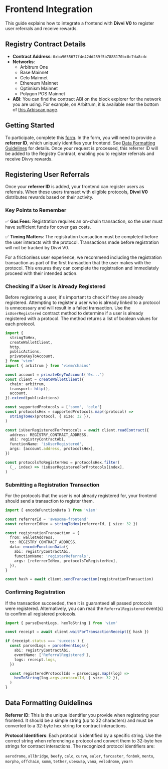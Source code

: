 # Frontend Integration

This guide explains how to integrate a frontend with **Divvi V0** to register user referrals and receive rewards.

## Registry Contract Details

- **Contract Address**: `0xba9655677f4e42dd289f5b7888170bc0c7da8cdc`
- **Networks**:
  - Arbitrum One
  - Base Mainnet
  - Celo Mainnet
  - Ethereum Mainnet
  - Optimism Mainnet
  - Polygon POS Mainnet
- **ABI**: You can find the contract ABI on the block explorer for the network you are using. For example, on Arbitrum, it is available near the bottom of [this Arbiscan page](https://arbiscan.io/address/0xba9655677f4e42dd289f5b7888170bc0c7da8cdc#code).

## Getting Started

To participate, complete this [form](https://docs.google.com/forms/d/e/1FAIpQLScTXExYljGoWsw4-mMHf7nXUxXV6QSrXa5zUMPK2foUwpdwZQ/viewform). In the form, you will need to provide a **referrer ID**, which uniquely identifies your frontend. See [Data Formatting Guidelines](#data-formatting-guidelines) for details. Once your request is processed, this referrer ID will be added to the Registry Contract, enabling you to register referrals and receive Divvy rewards.

## Registering User Referrals

Once your **referrer ID** is added, your frontend can register users as referrals. When these users transact with eligible protocols, **Divvi V0** distributes rewards based on their activity.

### Key Points to Remember

✅ **Gas Fees**: Registration requires an on-chain transaction, so the user must have sufficient funds for cover gas costs.

✅ **Timing Matters**: The registration transaction must be completed before the user interacts with the protocol. Transactions made before registration will not be tracked by Divvi V0.

For a frictionless user experience, we recommend including the registration transaction as part of the first transaction that the user makes with the protocol. This ensures they can complete the registration and immediately proceed with their intended action.

### Checking If a User Is Already Registered

Before registering a user, it's important to check if they are already registered. Attempting to register a user who is already linked to a protocol is unnecessary and will result in a failed transaction. Use the `isUserRegistered` contract method to determine if a user is already registered with a protocol. The method returns a list of boolean values for each protocol.

```typescript
import {
  stringToHex,
  createWalletClient,
  http,
  publicActions,
  privateKeyToAccount,
} from 'viem'
import { arbitrum } from 'viem/chains'

const account = privateKeyToAccount('0x...')
const client = createWalletClient({
  chain: arbitrum,
  transport: http(),
  account,
}).extend(publicActions)

const supportedProtocols = ['somm', 'celo']
const protocolsHex = supportedProtocols.map((protocol) =>
  stringToHex(protocol, { size: 32 }),
)

const isUserRegisteredForProtocols = await client.readContract({
  address: REGISTRY_CONTRACT_ADDRESS,
  abi: registryContractAbi,
  functionName: 'isUserRegistered',
  args: [account.address, protocolsHex],
})

const protocolsToRegisterHex = protocolsHex.filter(
  (_, index) => !isUserRegisteredForProtocols[index],
)
```

### Submitting a Registration Transaction

For the protocols that the user is not already registered for, your frontend should send a transaction to register them.

```typescript
import { encodeFunctionData } from 'viem'

const referrerId = 'awesome-frontend'
const referrerIdHex = stringToHex(referrerId, { size: 32 })

const registrationTransaction = {
  from: walletAddress,
  to: REGISTRY_CONTRACT_ADDRESS,
  data: encodeFunctionData({
    abi: registryContractAbi,
    functionName: 'registerReferrals',
    args: [referrerIdHex, protocolsToRegisterHex],
  }),
}

const hash = await client.sendTransaction(registrationTransaction)
```

### Confirming Registration

If the transaction succeeded, then it is guaranteed all passed protocols were registered. Alternatively, you can read the `ReferralRegistered` event(s) to confirm all registered protocols.

```typescript
import { parseEventLogs, hexToString } from 'viem'

const receipt = await client.waitForTransactionReceipt({ hash })

if (receipt.status === 'success') {
  const parsedLogs = parseEventLogs({
    abi: registryContractAbi,
    eventName: ['ReferralRegistered'],
    logs: receipt.logs,
  })

  const registeredProtocolIds = parsedLogs.map((log) =>
    hexToString(log.args.protocolId, { size: 32 }),
  )
}
```

## Data Formatting Guidelines

**Referrer ID**: This is the unique identifier you provide when registering your frontend. It should be a simple string (up to 32 characters) and must be converted to a 32-byte hex string for contract interactions.

**Protocol Identifiers**: Each protocol is identified by a specific string. Use the correct string when referencing a protocol and convert them to 32-byte hex strings for contract interactions. The recognized protocol identifiers are:

`aerodrome`, `allbridge`, `beefy`, `celo`, `curve`, `euler`, `farcaster`, `fonbnk`, `mento`, `morpho`, `offchain`, `somm`, `tether`, `ubeswap`, `vana`, `velodrome`, `yearn`
